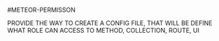 #METEOR-PERMISSON

PROVIDE THE WAY TO CREATE A CONFIG FILE, THAT WILL BE DEFINE WHAT ROLE CAN
ACCESS TO METHOD, COLLECTION, ROUTE, UI